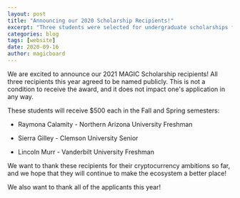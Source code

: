 ```yaml
---
layout: post
title: "Announcing our 2020 Scholarship Recipients!"
excerpt: "Three students were selected for undergraduate scholarships for the 2020-2021 school year."
categories: blog
tags: [website]
date: 2020-09-16
author: magicboard
---
```


We are excited to announce our 2021 MAGIC Scholarship recipients! All three recipients this year agreed to be named publicly. This is not a condition to receive the award, and it does not impact one's application in any way.

These students will receive $500 each in the Fall and Spring semesters:

* Raymona Calamity - Northern Arizona University Freshman

* Sierra Gilley - Clemson University Senior

* Lincoln Murr - Vanderbilt University Freshman

We want to thank these recipients for their cryptocurrency ambitions so far, and we hope that they will continue to make the ecosystem a better place!

We also want to thank all of the applicants this year!
